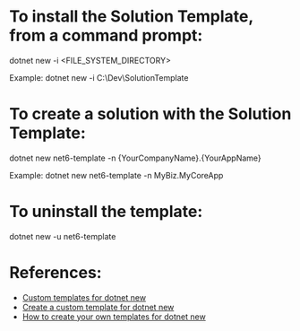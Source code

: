 # To install the Solution Template, from a command prompt:
dotnet new -i <FILE_SYSTEM_DIRECTORY>

Example:
	dotnet new -i C:\Dev\SolutionTemplate

# To create a solution with the Solution Template:
dotnet new net6-template -n {YourCompanyName}.{YourAppName}

Example:
	dotnet new net6-template -n MyBiz.MyCoreApp

# To uninstall the template:
dotnet new -u net6-template

# References:
- [Custom templates for dotnet new](https://docs.microsoft.com/en-us/dotnet/core/tools/custom-templates)
- [Create a custom template for dotnet new](https://docs.microsoft.com/en-us/dotnet/core/tutorials/create-custom-template)
- [How to create your own templates for dotnet new](https://blogs.msdn.microsoft.com/dotnet/2017/04/02/how-to-create-your-own-templates-for-dotnet-new/)
